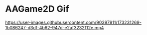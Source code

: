 # AAGame2D Gif
https://user-images.githubusercontent.com/90397911/173231269-1b086247-d3df-4b62-947d-e2af3232112e.mp4

